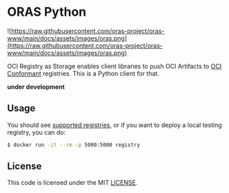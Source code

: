 # ORAS Python

![https://raw.githubusercontent.com/oras-project/oras-www/main/docs/assets/images/oras.png](https://raw.githubusercontent.com/oras-project/oras-www/main/docs/assets/images/oras.png)

OCI Registry as Storage enables client libraries to push OCI Artifacts to [OCI Conformant](https://github.com/opencontainers/oci-conformance) registries. This is a Python client for that.

**under development**
 
## Usage

You should see [supported registries](https://oras.land/implementors/#docker-distribution), or if you
want to deploy a local testing registry, you can do:

```bash
$ docker run -it --rm -p 5000:5000 registry 
```

## License

This code is licensed under the MIT [LICENSE](LICENSE).
